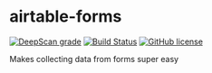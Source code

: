 # airtable-forms
[![DeepScan grade](https://deepscan.io/api/teams/8580/projects/11204/branches/164201/badge/grade.svg)](https://deepscan.io/dashboard#view=project&tid=8580&pid=11204&bid=164201)
[![Build Status](https://travis-ci.org/Souvikns/airtable-forms.svg?branch=master)](https://travis-ci.org/Souvikns/airtable-forms)
[![GitHub license](https://img.shields.io/github/license/Souvikns/airtable-forms?style=plastic)](https://github.com/Souvikns/airtable-forms/blob/master/LICENSE)

 Makes collecting data from forms super easy
